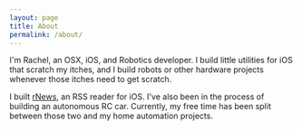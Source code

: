 ```yaml
---
layout: page
title: About
permalink: /about/
---
```


I'm Rachel, an OSX, iOS, and Robotics developer. I build little utilities for iOS that scratch my itches, and I build robots or other hardware projects whenever those itches need to get scratch.

I built [rNews](https://itunes.apple.com/us/app/rnews/id934611158?ls=1&mt=8), an RSS reader for iOS. I've also been in the process of building an autonomous RC car. Currently, my free time has been split between those two and my home automation projects.
